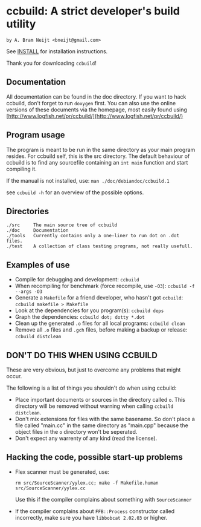 ccbuild: A strict developer's build utility
===========================================				

    by A. Bram Neijt <bneijt@gmail.com>

See [INSTALL](INSTALL) for installation instructions.

Thank you for downloading `ccbuild`!


Documentation
-------------
All documentation can be found in the doc directory. If you want to hack ccbuild, don't forget to run `doxygen` first.
You can also use the online versions of these documents via the homepage, most easily found using [http://www.logfish.net/pr/ccbuild/](http://www.logfish.net/pr/ccbuild/)


Program usage
-------------
The program is meant to be run in the same directory as your main program resides.
For ccbuild self, this is the src directory.
The default behaviour of ccbuild is to find any sourcefile containing an `int main` function and start compiling it.

If the manual is not installed, use: `man ./doc/debiandoc/ccbuild.1`

see `ccbuild -h` for an overview of the possible options.


Directories
-----------

    ./src     The main source tree of ccbuild
    ./doc     Documentation
    ./tools   Currently contains only a one-liner to run dot on .dot files.
    ./test    A collection of class testing programs, not really usefull.

Examples of use
---------------
* Compile for debugging and development: `ccbuild`
* When recompiling for benchmark (force recompile, use `-O3`): 
       `ccbuild -f --args -O3`
* Generate a `Makefile` for a friend developer, who hasn't got `ccbuild`: `ccbuild makefile > Makefile`
* Look at the dependencies for you program(s): `ccbuild deps`
* Graph the dependencies: `ccbuild dot; dotty *.dot`
* Clean up the generated `.o` files for all local programs: `ccbuild clean`
* Remove all `.o` files and `.gch` files, before making a backup or release: `ccbuild distclean`

DON'T DO THIS WHEN USING CCBUILD
--------------------------------
These are very obvious, but just to overcome any problems that might occur.

The following is a list of things you shouldn't do when using ccbuild:

* Place important documents or sources in the directory called `o`.
  This directory will be removed without warning when calling `ccbuild distclean`.
* Don't mix extensions for files with the same basename. So don't place
  a file called "main.cc" in the same directory as "main.cpp" because the
  object files in the `o` directory won't be seperated.
* Don't expect any warrenty of any kind (read the license).

Hacking the code, possible start-up problems
--------------------------------------------
*   Flex scanner must be generated, use:
    
        rm src/SourceScanner/yylex.cc; make -f Makefile.human src/SourceScanner/yylex.cc
  
    Use this if the compiler complains about something with `SourceScanner`
* If the compiler complains about `FFB::Process` constructor called incorrectly,
  make sure you have `libbobcat 2.02.03` or higher.

